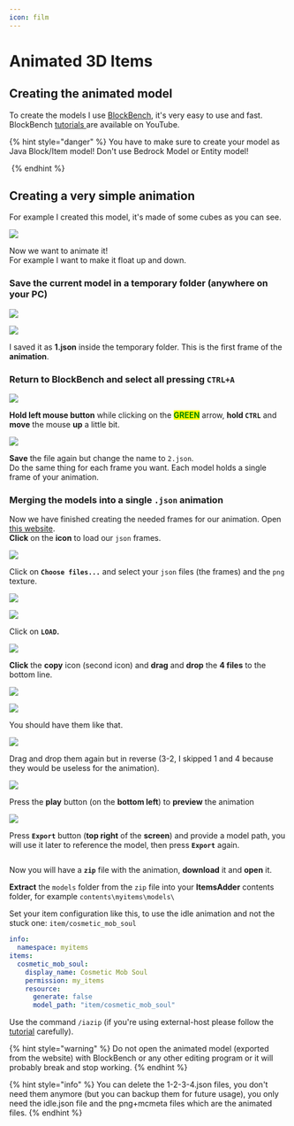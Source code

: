 ```yaml
---
icon: film
---
```


# Animated 3D Items

## Creating the animated model

To create the models I use [BlockBench](https://blockbench.net/), it's very easy to use and fast.\
BlockBench [tutorials ](https://www.youtube.com/results?search_query=blockbench+tutorial)are available on YouTube.

{% hint style="danger" %}
You have to make sure to create your model as Java Block/Item model! Don't use Bedrock Model or Entity model!

<img src="../../.gitbook/assets/immagine (89) (18).png" alt="" data-size="original">
{% endhint %}

## Creating a very simple animation

For example I created this model, it's made of some cubes as you can see.

![](<../../.gitbook/assets/immagine (32).png>)

Now we want to animate it!\
For example I want to make it float up and down.

### **Save** the **current model** in a temporary folder (anywhere on your PC)

![](<../../.gitbook/assets/immagine (85).png>)

![](<../../.gitbook/assets/immagine (18).png>)

I saved it as **1.json** inside the temporary folder. This is the first frame of the **animation**.

### Return to **BlockBench** and select all pressing **`CTRL+A`**

![](<../../.gitbook/assets/immagine (78).png>)

**Hold left mouse button** while clicking on the <mark style="color:green;">**GREEN**</mark> arrow, **hold `CTRL`** and **move** the mouse **up** a little bit.

![](<../../.gitbook/assets/immagine (62).png>)

**Save** the file again but change the name to `2.json`.\
Do the same thing for each frame you want. Each model holds a single frame of your animation.

### Merging the models into a single `.json` animation

Now we have finished creating the needed frames for our animation. Open [this website](https://lonedev6.github.io/animated-models/).\
**Click** on the **icon** to load our `json` frames.

![](<../../.gitbook/assets/immagine (94).png>)

Click on **`Choose files...`** and select your `json` files (the frames) and the `png` texture.

![](<../../.gitbook/assets/immagine (29).png>)

![](<../../.gitbook/assets/immagine (63).png>)

Click on **`LOAD`.**

![](<../../.gitbook/assets/immagine (82).png>)

**Click** the **copy** icon (second icon) and **drag** and **drop** the **4 files** to the bottom line.

![](<../../.gitbook/assets/immagine (59).png>)

![](<../../.gitbook/assets/immagine (1).png>)

You should have them like that.

![](<../../.gitbook/assets/immagine (84).png>)

Drag and drop them again but in reverse (3-2, I skipped 1 and 4 because they would be useless for the animation).

![](<../../.gitbook/assets/immagine (100).png>)

Press the **play** button (on the **bottom left**) to **preview** the animation

![](https://i.imgur.com/zslbD0G.gif)

Press **`Export`** button (**top right** of the **screen**) and provide a model path, you will use it later to reference the model, then press **`Export`** again.

<figure><img src="../../.gitbook/assets/image (246).png" alt=""><figcaption></figcaption></figure>

Now you will have a **`zip`** file with the animation, **download** it and **open** it.

**Extract** the `models` folder from the `zip` file into your **ItemsAdder** contents folder, for example `contents\myitems\models\`

Set your item configuration like this, to use the idle animation and not the stuck one: `item/cosmetic_mob_soul`

```yaml
info:
  namespace: myitems
items:
  cosmetic_mob_soul:
    display_name: Cosmetic Mob Soul
    permission: my_items
    resource:
      generate: false
      model_path: "item/cosmetic_mob_soul"
```

Use the command `/iazip` (if you're using external-host please follow the [tutorial](../resourcepack-hosting/) carefully).

{% hint style="warning" %}
Do not open the animated model (exported from the website) with BlockBench or any other editing program or it will probably break and stop working.
{% endhint %}

{% hint style="info" %}
You can delete the 1-2-3-4.json files, you don't need them anymore (but you can backup them for future usage), you only need the idle.json file and the png+mcmeta files which are the animated files.
{% endhint %}

